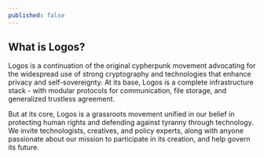 ```yaml
---
published: false
---
```

##  What is Logos?
Logos is a continuation of the original cypherpunk movement advocating for the widespread use of strong cryptography and technologies that enhance privacy and self-sovereignty. At its base, Logos is a complete infrastructure stack - with modular protocols for communication, file storage, and generalized trustless agreement.

But at its core, Logos is a grassroots movement unified in our belief in protecting human rights and defending against tyranny through technology. We invite technologists, creatives, and policy experts, along with anyone passionate about our mission to participate in its creation, and help govern its future. 
